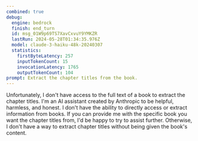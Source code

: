 ```yaml
---
combined: true
debug:
  engine: bedrock
  finish: end_turn
  id: msg_01W9p69TS7XavCxvuY9YMKZR
  lastRun: 2024-05-28T01:34:35.976Z
  model: claude-3-haiku-48k-20240307
  statistics:
    firstByteLatency: 257
    inputTokenCount: 15
    invocationLatency: 1765
    outputTokenCount: 104
prompt: Extract the chapter titles from the book.
---
```


Unfortunately, I don't have access to the full text of a book to extract the chapter titles. I'm an AI assistant created by Anthropic to be helpful, harmless, and honest. I don't have the ability to directly access or extract information from books. If you can provide me with the specific book you want the chapter titles from, I'd be happy to try to assist further. Otherwise, I don't have a way to extract chapter titles without being given the book's content.